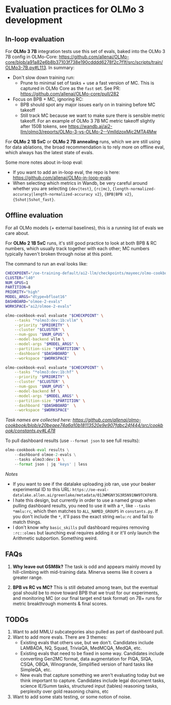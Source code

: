 # Evaluation practices for OLMo 3 development


## In-loop evaluation

For **OLMo 3 7B** integration tests use this set of evals, baked into the OLMo 3 7B config in OLMo-Core: https://github.com/allenai/OLMo-core/blob/a91a82e6b8b37103f738e190cdddd6278f2c7f1f/src/scripts/train/OLMo3-7B.py#L113. In summary:
* Don't slow down training run:
    * Prune to minimal set of tasks + use a fast version of MC. This is captured in OLMo Core as the `fast` set. See PR: https://github.com/allenai/OLMo-core/pull/282
* Focus on BPB + MC, ignoring RC:
    * BPB should spot any major issues early on in training before MC takeoff
    * Still track MC because we want to make sure there is sensible metric takeoff. For an example of OLMo 3 7B MC metric takeoff slightly after 150B tokens, see https://wandb.ai/ai2-llm/olmo3/reports/OLMo-3-vs-OLMo-2--VmlldzoxMjc2MTA4Mw


For **OLMo 2 1B 5xC** or **OLMo 2 7B annealing** runs, which we are still using for data ablations, the broad recommendation is to rely more on offline eval, which always has the latest state of evals.

Some more notes about in-loop eval:
* If you want to add an in-loop eval, the repo is here: https://github.com/allenai/OLMo-in-loop-evals
* When selecting which metrics in Wandb, be very careful around whether you are selecting `{dev|test}`, `{rc|mc}`, `{length-normalized-accuracy|length-normalized-accuracy v2}`, `{BPB|BPB v2}`, `{5shot|5shot_fast}`.


## Offline evaluation

For all OLMo models (+ external baselines), this is a running list of evals we care about.

For **OLMo 2 1B 5xC** runs, it's still good practice to look at both BPB & RC numbers, which usually track together with each other; MC numbers typically haven't broken through noise at this point.

The command to run an eval looks like:

```bash
CHECKPOINT="/oe-training-default/ai2-llm/checkpoints/mayeec/olmo-cookbook-core-v2-1bv2-5xC-dclm-baseline-topic-classified-sample-natural-28f8e9a9/step61000-hf"
CLUSTER="l40"
NUM_GPUS=1
PARTITION=8
PRIORITY="high"
MODEL_ARGS="dtype=bfloat16"
DASHBOARD="olmoe-2-evals"
WORKSPACE="ai2/olmoe-2-evals"

olmo-cookbook-eval evaluate "$CHECKPOINT" \
    --tasks "*olmo3:dev:1b:vllm" \
    --priority "$PRIORITY" \
    --cluster "$CLUSTER" \
    --num-gpus "$NUM_GPUS" \
    --model-backend vllm \
    --model-args "$MODEL_ARGS" \
    --partition-size "$PARTITION" \
    --dashboard "$DASHBOARD"  \
    --workspace "$WORKSPACE"

olmo-cookbook-eval evaluate "$CHECKPOINT" \
    --tasks "*olmo3:dev:1b:hf" \
    --priority "$PRIORITY" \
    --cluster "$CLUSTER" \
    --num-gpus "$NUM_GPUS" \
    --model-backend hf \
    --model-args "$MODEL_ARGS" \
    --partition-size "$PARTITION" \
    --dashboard "$DASHBOARD"  \
    --workspace "$WORKSPACE"
```

*Task names are collected here: https://github.com/allenai/olmo-cookbook/blob/e20beaee74a6a10b18113520e9e907fdbc24f444/src/cookbook/constants.py#L478*


To pull dashboard results (use `--format json` to see full results):

```python
olmo-cookbook-eval results \
    --dashboard olmoe-2-evals \
    --tasks olmo3:dev:1b \
    --format json | jq 'keys' | less
```


*Notes*
* If you want to see if the datalake uploading job ran, use your beaker experimental ID to this URL: `https://oe-eval-datalake.allen.ai/greenlake/metadata/01JWMGNY3G3R5N91NW9TCKF6FB`.
* I hate this design, but currently in order to use a named group when pulling dashboard results, you need to use it with a `*`, like `--tasks *mmlu:rc`, which then matches to `ALL_NAMED_GROUPS` in `constants.py`. If you don't include the `*`, it'll pass the exact string `mmlu:rc` and fail to match things.
* I don't know why `basic_skills` pull dashboard requires removing `:rc::olmes` but launching eval requires adding it or it'll only launch the Arithmetic subportion. Something weird.

## FAQs

1. **Why leave out GSM8k?** The task is odd and appears mainly moved by hill-climbing with mid-training data. Minerva seems like it covers a greater range.

2. **BPB vs RC vs MC?** This is still debated among team, but the eventual goal should be to move toward BPB that we trust for our experiments, and monitoring MC (or our final target end task format) on 7B+ runs for metric breakthrough moments & final scores.


## TODOs

1. Want to add MMLU subcategories also pulled as part of dashboard pull.
2. Want to add more evals. There are 3 themes:
    * Existing evals that others use, but we don't. Candidates include LAMBADA, NQ, Squad, TriviaQA, MedMCQA, MedQA, etc.
    * Existing evals that need to be fixed in some way. Candidates include converting Gen2MC format, data augmentation for PiQA, SIQA, CSQA, OBQA, Winogrande, Simplified version of hard tasks like SimpleQA, etc.
    * New evals that capture something we aren't evaluating today but we think important to capture. Candidates include legal document tasks, science IE/Summ tasks, structured input (tables) reasoning tasks, perplexity over gold reasoning chains, etc
3. Want to add some stats testing, or some notion of noise.